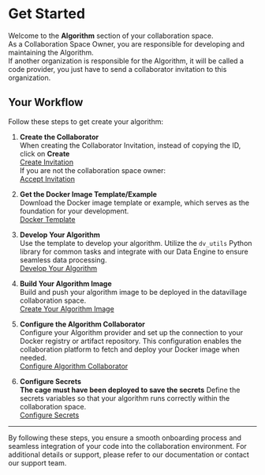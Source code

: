 # Get Started

Welcome to the **Algorithm** section of your collaboration space.  
As a Collaboration Space Owner, you are responsible for developing and maintaining the Algorithm.  
If another organization is responsible for the Algorithm, it will be called a code provider, you just have to send a collaborator invitation to this organization.  

## Your Workflow

Follow these steps to get create your algorithm:

1. **Create the Collaborator**  
   When creating the Collaborator Invitation, instead of copying the ID, click on **Create**  
   [Create Invitation](/docs/user-manual/invite-collborator/create-invite)  
   If you are not the collaboration space owner:  
   [Accept Invitation](/docs/user-manual/code-provider/accept-invitation)  

2. **Get the Docker Image Template/Example**  
   Download the Docker image template or example, which serves as the foundation for your development.  
   [Docker Template](/docs/user-manual/code-provider/create-algorithm/get-docker-template)

3. **Develop Your Algorithm**  
   Use the template to develop your algorithm. Utilize the `dv_utils` Python library for common tasks and integrate with our Data Engine to ensure seamless data processing.  
   [Develop Your Algorithm](/docs/user-manual/code-provider/create-algorithm/develop-algorithm)

4. **Build Your Algorithm Image**  
   Build and push your algorithm image to be deployed in the datavillage collaboration space.  
   [Create Your Algorithm Image](/docs/user-manual/code-provider/create-algorithm/create-docker-image)

5. **Configure the Algorithm Collaborator**  
   Configure your Algorithm provider and set up the connection to your Docker registry or artifact repository. This configuration enables the collaboration platform to fetch and deploy your Docker image when needed.  
   [Configure Algorithm Collaborator](/docs/user-manual/code-provider/configure-collaborator/general)

7. **Configure Secrets**   
    **The cage must have been deployed to save the secrets**
   Define the secrets variables so that your algorithm runs correctly within the collaboration space.  
   [Configure Secrets](/docs/user-manual/code-provider/configure-collaborator/configure-secrets)
---

By following these steps, you ensure a smooth onboarding process and seamless integration of your code into the collaboration environment. For additional details or support, please refer to our documentation or contact our support team.
